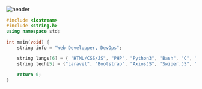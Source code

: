 ![header](https://capsule-render.vercel.app/api?type=waving&color=auto&height=220&section=header&text=Brunk&fontSize=60&animation=fadeIn&fontAlignY=38&desc=Web%20Development%20%2F%20Pentest&descAlignY=51&descAlign=62)

```cpp
#include <iostream>
#include <string.h>
using namespace std;

int main(void) {
    string info = "Web Developper, DevOps";

    string langs[6] = { "HTML/CSS/JS", "PHP", "Python3", "Bash", "C", "MySQL" };
    string tech[5] = {"Laravel", "Bootstrap", "AxiosJS", "Swiper.JS", "AOS"};

    return 0;
}
``` 

